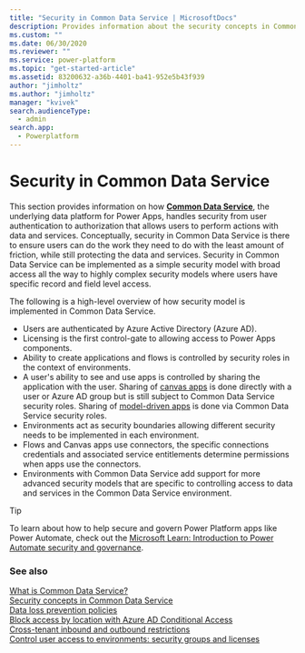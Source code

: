 ```yaml
---
title: "Security in Common Data Service | MicrosoftDocs"
description: Provides information about the security concepts in Common Data Service.
ms.custom: ""
ms.date: 06/30/2020
ms.reviewer: ""
ms.service: power-platform
ms.topic: "get-started-article"
ms.assetid: 83200632-a36b-4401-ba41-952e5b43f939
author: "jimholtz"
ms.author: "jimholtz"
manager: "kvivek"
search.audienceType: 
  - admin
search.app: 
  - Powerplatform
---
```

# Security in Common Data Service

This section provides information on how [**Common Data Service**](/powerapps/maker/common-data-service/data-platform-intro), the underlying data platform for Power Apps, handles security from user authentication to authorization that allows users to perform actions with data and services. Conceptually, security in Common Data Service is there to ensure users can do the work they need to do with the least amount of friction, while still protecting the data and services. Security in Common Data Service can be implemented as a simple security model with broad access all the way to highly complex security models where users have specific record and field level access. 

The following is a high-level overview of how security model is implemented in Common Data Service.

- Users are authenticated by Azure Active Directory (Azure AD).
- Licensing is the first control-gate to allowing access to Power Apps components.
- Ability to create applications and flows is controlled by security roles in the context of environments.
- A user's ability to see and use apps is controlled by sharing the application with the user. Sharing of [canvas apps](/powerapps/maker/canvas-apps/getting-started) is done directly with a user or Azure AD group but is still subject to Common Data Service security roles. Sharing of [model-driven apps](/powerapps/maker/model-driven-apps/model-driven-app-overview) is done via Common Data Service security roles.
- Environments act as security boundaries allowing different security needs to be implemented in each environment.
- Flows and Canvas apps use connectors, the specific connections credentials and associated service entitlements determine permissions when apps use the connectors.
- Environments with Common Data Service add support for more advanced security models that are specific to controlling access to data and services in the Common Data Service environment.

> [!TIP]
> To learn about how to help secure and govern Power Platform apps like Power Automate, check out the [Microsoft Learn: Introduction to Power Automate security and governance](https://docs.microsoft.com/learn/modules/security-governance-intro/).

### See also
[What is Common Data Service?](/powerapps/maker/common-data-service/data-platform-intro)<br/>
[Security concepts in Common Data Service](wp-security-cds.md)<br />
[Data loss prevention policies](wp-data-loss-prevention.md)<br />
[Block access by location with Azure AD Conditional Access](restrict-access-online-trusted-ip-rules.md)<br />
[Cross-tenant inbound and outbound restrictions](cross-tenant-restrictions.md)<br />
[Control user access to environments: security groups and licenses](control-user-access.md)
